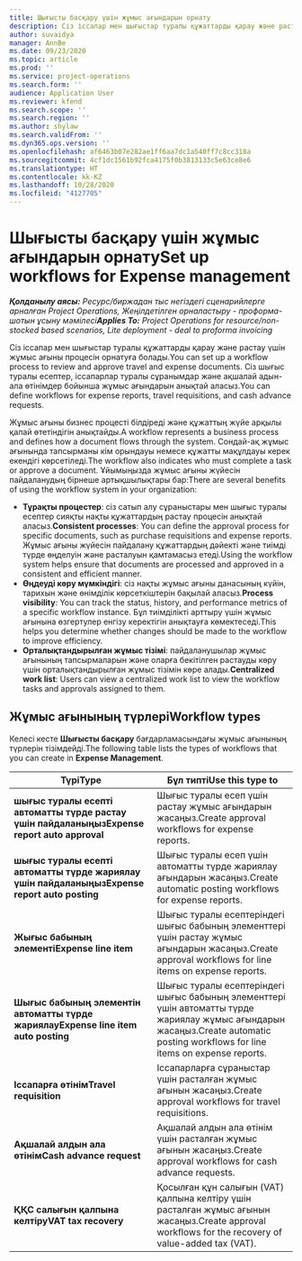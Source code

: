 ```yaml
---
title: Шығысты басқару үшін жұмыс ағындарын орнату
description: Сіз іссапар мен шығыстар туралы құжаттарды қарау және растау үшін пайдаланылатын жұмыс ағыны процесін орнатуға болады.
author: suvaidya
manager: AnnBe
ms.date: 09/23/2020
ms.topic: article
ms.prod: ''
ms.service: project-operations
ms.search.form: ''
audience: Application User
ms.reviewer: kfend
ms.search.scope: ''
ms.search.region: ''
ms.author: shylaw
ms.search.validFrom: ''
ms.dyn365.ops.version: ''
ms.openlocfilehash: af6463b07e282ae1ff6aa7dc1a540ff7c8cc318a
ms.sourcegitcommit: 4cf1dc1561b92fca4175f0b3813133c5e63ce8e6
ms.translationtype: HT
ms.contentlocale: kk-KZ
ms.lasthandoff: 10/28/2020
ms.locfileid: "4127705"
---
```

# <a name="set-up-workflows-for-expense-management"></a><span data-ttu-id="dfee7-103">Шығысты басқару үшін жұмыс ағындарын орнату</span><span class="sxs-lookup"><span data-stu-id="dfee7-103">Set up workflows for Expense management</span></span>

<span data-ttu-id="dfee7-104">_**Қолданылу аясы:** Ресурс/биржадан тыс негіздегі сценарийлерге арналған Project Operations, Жеңілдетілген орналастыру - проформа-шотын ұсыну мәмілесі_</span><span class="sxs-lookup"><span data-stu-id="dfee7-104">_**Applies To:** Project Operations for resource/non-stocked based scenarios, Lite deployment - deal to proforma invoicing_</span></span>

<span data-ttu-id="dfee7-105">Сіз іссапар мен шығыстар туралы құжаттарды қарау және растау үшін жұмыс ағыны процесін орнатуға болады.</span><span class="sxs-lookup"><span data-stu-id="dfee7-105">You can set up a workflow process to review and approve travel and expense documents.</span></span> <span data-ttu-id="dfee7-106">Сіз шығыс туралы есептер, іссапарлар туралы сұранымдар және ақшалай адын-ала өтінімдер бойынша жұмыс ағындарын анықтай аласыз.</span><span class="sxs-lookup"><span data-stu-id="dfee7-106">You can define workflows for expense reports, travel requisitions, and cash advance requests.</span></span>

<span data-ttu-id="dfee7-107">Жұмыс ағыны бизнес процесті білдіреді және құжаттың жүйе арқылы қалай өтетіндігін анықтайды.</span><span class="sxs-lookup"><span data-stu-id="dfee7-107">A workflow represents a business process and defines how a document flows through the system.</span></span> <span data-ttu-id="dfee7-108">Сондай-ақ жұмыс ағынында тапсырманы кім орындауы немесе құжатты мақұлдауы керек екендігі көрсетіледі.</span><span class="sxs-lookup"><span data-stu-id="dfee7-108">The workflow also indicates who must complete a task or approve a document.</span></span> <span data-ttu-id="dfee7-109">Ұйымыңызда жұмыс ағыны жүйесін пайдаланудың бірнеше артықшылықтары бар:</span><span class="sxs-lookup"><span data-stu-id="dfee7-109">There are several benefits of using the workflow system in your organization:</span></span>

- <span data-ttu-id="dfee7-110">**Тұрақты процестер**: сіз сатып алу сұраныстары мен шығыс туралы есептер сияқты нақты құжаттардың растау процесін анықтай аласыз.</span><span class="sxs-lookup"><span data-stu-id="dfee7-110">**Consistent processes**: You can define the approval process for specific documents, such as purchase requisitions and expense reports.</span></span> <span data-ttu-id="dfee7-111">Жұмыс ағыны жүйесін пайдалану құжаттардың дәйекті және тиімді түрде өңделуін және расталуын қамтамасыз етеді.</span><span class="sxs-lookup"><span data-stu-id="dfee7-111">Using the workflow system helps ensure that documents are processed and approved in a consistent and efficient manner.</span></span>
- <span data-ttu-id="dfee7-112">**Өңдеуді көру мүмкіндігі**: сіз нақты жұмыс ағыны данасының күйін, тарихын және өнімділік көрсеткіштерін бақылай аласыз.</span><span class="sxs-lookup"><span data-stu-id="dfee7-112">**Process visibility**: You can track the status, history, and performance metrics of a specific workflow instance.</span></span> <span data-ttu-id="dfee7-113">Бұл тиімділікті арттыру үшін жұмыс ағынына өзгертулер енгізу керектігін анықтауға көмектеседі.</span><span class="sxs-lookup"><span data-stu-id="dfee7-113">This helps you determine whether changes should be made to the workflow to improve efficiency.</span></span>
- <span data-ttu-id="dfee7-114">**Орталықтандырылған жұмыс тізімі**: пайдаланушылар жұмыс ағынының тапсырмаларын және оларға бекітілген растауды көру үшін орталықтандырылған жұмыс тізімін көре алады.</span><span class="sxs-lookup"><span data-stu-id="dfee7-114">**Centralized work list**: Users can view a centralized work list to view the workflow tasks and approvals assigned to them.</span></span> 

## <a name="workflow-types"></a><span data-ttu-id="dfee7-115">Жұмыс ағынының түрлері</span><span class="sxs-lookup"><span data-stu-id="dfee7-115">Workflow types</span></span>

<span data-ttu-id="dfee7-116">Келесі кесте **Шығысты басқару** бағдарламасындағы жұмыс ағынының түрлерін тізімдейді.</span><span class="sxs-lookup"><span data-stu-id="dfee7-116">The following table lists the types of workflows that you can create in **Expense Management**.</span></span>


|              <span data-ttu-id="dfee7-117"><strong>Түрі</strong></span><span class="sxs-lookup"><span data-stu-id="dfee7-117"><strong>Type</strong></span></span>              |                   <span data-ttu-id="dfee7-118"><strong>Бұл типті</strong></span><span class="sxs-lookup"><span data-stu-id="dfee7-118"><strong>Use this type to</strong></span></span>                   |
|-------------------------------------------------|-----------------------------------------------------------------------|
|   <span data-ttu-id="dfee7-119"><strong>шығыс туралы есепті автоматты түрде растау үшін пайдаланыңыз</strong></span><span class="sxs-lookup"><span data-stu-id="dfee7-119"><strong>Expense report auto approval</strong></span></span> |            <span data-ttu-id="dfee7-120">Шығыс туралы есеп үшін растау жұмыс ағындарын жасаңыз.</span><span class="sxs-lookup"><span data-stu-id="dfee7-120">Create approval workflows for expense reports.</span></span>             |
|  <span data-ttu-id="dfee7-121"><strong>шығыс туралы есепті автоматты түрде жариялау үшін пайдаланыңыз</strong></span><span class="sxs-lookup"><span data-stu-id="dfee7-121"><strong>Expense report auto posting</strong></span></span>   |        <span data-ttu-id="dfee7-122">Шығыс туралы есеп үшін автоматты түрде жариялау ағындарын жасаңыз.</span><span class="sxs-lookup"><span data-stu-id="dfee7-122">Create automatic posting workflows for expense reports.</span></span>        |
|       <span data-ttu-id="dfee7-123"><strong>Жығыс бабының элементі</strong></span><span class="sxs-lookup"><span data-stu-id="dfee7-123"><strong>Expense line item</strong></span></span>        |     <span data-ttu-id="dfee7-124">Шығыс туралы есептеріндегі шығыс бабының элементтері үшін растау жұмыс ағындарын жасаңыз.</span><span class="sxs-lookup"><span data-stu-id="dfee7-124">Create approval workflows for line items on expense reports.</span></span>      |
| <span data-ttu-id="dfee7-125"><strong>Шығыс бабының элементін автоматты түрде жариялау</strong></span><span class="sxs-lookup"><span data-stu-id="dfee7-125"><strong>Expense line item auto posting</strong></span></span> | <span data-ttu-id="dfee7-126">Шығыс туралы есептеріндегі шығыс бабының элементтері үшін автоматты түрде жариялау жұмыс ағындарын жасаңыз.</span><span class="sxs-lookup"><span data-stu-id="dfee7-126">Create automatic posting workflows for line items on expense reports.</span></span> |
|       <span data-ttu-id="dfee7-127"><strong>Іссапарға өтінім</strong></span><span class="sxs-lookup"><span data-stu-id="dfee7-127"><strong>Travel requisition</strong></span></span>       |          <span data-ttu-id="dfee7-128">Іссапарларға сұраныстар үшін расталған жұмыс ағынын жасаңыз.</span><span class="sxs-lookup"><span data-stu-id="dfee7-128">Create approval workflows for travel requisitions.</span></span>           |
|      <span data-ttu-id="dfee7-129"><strong>Ақшалай алдын ала өтінім</strong></span><span class="sxs-lookup"><span data-stu-id="dfee7-129"><strong>Cash advance request</strong></span></span>      |         <span data-ttu-id="dfee7-130">Ақшалай алдын ала өтінім үшін расталған жұмыс ағынын жасаңыз.</span><span class="sxs-lookup"><span data-stu-id="dfee7-130">Create approval workflows for cash advance requests.</span></span>          |
|        <span data-ttu-id="dfee7-131"><strong>ҚҚС салығын қалпына келтіру</strong></span><span class="sxs-lookup"><span data-stu-id="dfee7-131"><strong>VAT tax recovery</strong></span></span>        | <span data-ttu-id="dfee7-132">Қосылған құн салығын (VAT) қалпына келтіру үшін расталған жұмыс ағынын жасаңыз.</span><span class="sxs-lookup"><span data-stu-id="dfee7-132">Create approval workflows for the recovery of value-added tax (VAT).</span></span>  |
